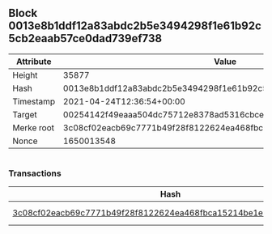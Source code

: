 ## Block 0013e8b1ddf12a83abdc2b5e3494298f1e61b92c5cb2eaab57ce0dad739ef738

Attribute | Value
--- | ---
Height | 35877
Hash | 0013e8b1ddf12a83abdc2b5e3494298f1e61b92c5cb2eaab57ce0dad739ef738
Timestamp | 2021-04-24T12:36:54+00:00
Target | 00254142f49eaaa504dc75712e8378ad5316cbcead634704b3734b6271167cc4
Merke root | 3c08cf02eacb69c7771b49f28f8122624ea468fbca15214be1e7086b52f457d3
Nonce | 1650013548

```

```

### Transactions

Hash | Amount
--- | ---
[3c08cf02eacb69c7771b49f28f8122624ea468fbca15214be1e7086b52f457d3](3c08cf02eacb69c7771b49f28f8122624ea468fbca15214be1e7086b52f457d3.md) | 10.00000000 SKEPTI 

